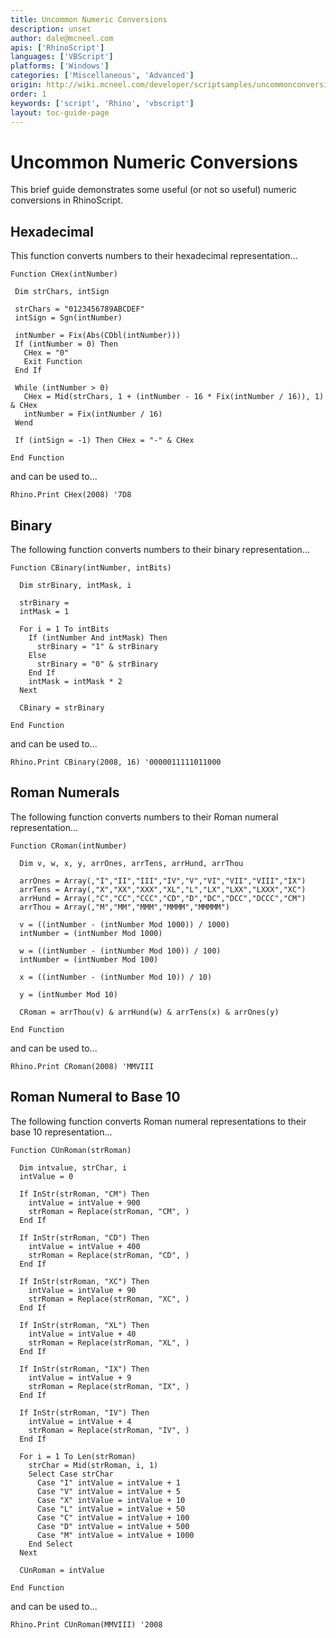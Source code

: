 ```yaml
---
title: Uncommon Numeric Conversions
description: unset
author: dale@mcneel.com
apis: ['RhinoScript']
languages: ['VBScript']
platforms: ['Windows']
categories: ['Miscellaneous', 'Advanced']
origin: http://wiki.mcneel.com/developer/scriptsamples/uncommonconversions
order: 1
keywords: ['script', 'Rhino', 'vbscript']
layout: toc-guide-page
---
```


# Uncommon Numeric Conversions

This brief guide demonstrates some useful (or not so useful) numeric conversions in RhinoScript.

## Hexadecimal

This function converts numbers to their hexadecimal representation...

```vbnet
Function CHex(intNumber)

 Dim strChars, intSign

 strChars = "0123456789ABCDEF"
 intSign = Sgn(intNumber)

 intNumber = Fix(Abs(CDbl(intNumber)))
 If (intNumber = 0) Then
   CHex = "0"
   Exit Function
 End If

 While (intNumber > 0)
   CHex = Mid(strChars, 1 + (intNumber - 16 * Fix(intNumber / 16)), 1) & CHex
   intNumber = Fix(intNumber / 16)
 Wend

 If (intSign = -1) Then CHex = "-" & CHex

End Function
```

and can be used to...

```vbnet
Rhino.Print CHex(2008) '7D8
```

## Binary

The following function converts numbers to their binary representation...

```vbnet
Function CBinary(intNumber, intBits)

  Dim strBinary, intMask, i

  strBinary =
  intMask = 1

  For i = 1 To intBits
    If (intNumber And intMask) Then
      strBinary = "1" & strBinary
    Else
      strBinary = "0" & strBinary
    End If
    intMask = intMask * 2
  Next

  CBinary = strBinary

End Function
```

and can be used to...

```vbnet
Rhino.Print CBinary(2008, 16) '0000011111011000
```

## Roman Numerals

The following function converts numbers to their Roman numeral representation...

```vbnet
Function CRoman(intNumber)

  Dim v, w, x, y, arrOnes, arrTens, arrHund, arrThou

  arrOnes = Array(,"I","II","III","IV","V","VI","VII","VIII","IX")
  arrTens = Array(,"X","XX","XXX","XL","L","LX","LXX","LXXX","XC")
  arrHund = Array(,"C","CC","CCC","CD","D","DC","DCC","DCCC","CM")
  arrThou = Array(,"M","MM","MMM","MMMM","MMMMM")

  v = ((intNumber - (intNumber Mod 1000)) / 1000)
  intNumber = (intNumber Mod 1000)

  w = ((intNumber - (intNumber Mod 100)) / 100)
  intNumber = (intNumber Mod 100)

  x = ((intNumber - (intNumber Mod 10)) / 10)

  y = (intNumber Mod 10)

  CRoman = arrThou(v) & arrHund(w) & arrTens(x) & arrOnes(y)

End Function
```

and can be used to...

```vbnet
Rhino.Print CRoman(2008) 'MMVIII
```

## Roman Numeral to Base 10

The following function converts Roman numeral representations to their base 10 representation...

```vbnet
Function CUnRoman(strRoman)

  Dim intvalue, strChar, i
  intValue = 0

  If InStr(strRoman, "CM") Then
    intValue = intValue + 900
    strRoman = Replace(strRoman, "CM", )
  End If

  If InStr(strRoman, "CD") Then
    intValue = intValue + 400
    strRoman = Replace(strRoman, "CD", )
  End If

  If InStr(strRoman, "XC") Then
    intValue = intValue + 90
    strRoman = Replace(strRoman, "XC", )
  End If

  If InStr(strRoman, "XL") Then
    intValue = intValue + 40
    strRoman = Replace(strRoman, "XL", )
  End If

  If InStr(strRoman, "IX") Then
    intValue = intValue + 9
    strRoman = Replace(strRoman, "IX", )
  End If

  If InStr(strRoman, "IV") Then
    intValue = intValue + 4
    strRoman = Replace(strRoman, "IV", )
  End If

  For i = 1 To Len(strRoman)
    strChar = Mid(strRoman, i, 1)
    Select Case strChar
      Case "I" intValue = intValue + 1
      Case "V" intValue = intValue + 5
      Case "X" intValue = intValue + 10
      Case "L" intValue = intValue + 50
      Case "C" intValue = intValue + 100
      Case "D" intValue = intValue + 500
      Case "M" intValue = intValue + 1000
    End Select
  Next

  CUnRoman = intValue

End Function
```

and can be used to...

```vbnet
Rhino.Print CUnRoman(MMVIII) '2008
```
